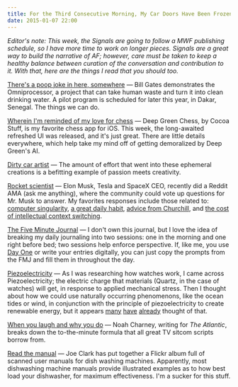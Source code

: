 ```yaml
---
title: For the Third Consecutive Morning, My Car Doors Have Been Frozen Shut
date: 2015-01-07 22:00
---
```

_Editor's note: This week, the Signals are going to follow a MWF publishing schedule, so I have more time to work on longer pieces. Signals are a great way to build the narrative of AF; however, care must be taken to keep a healthy balance between curation of the conversation and contribution to it. With that, here are the things I read that you should too._

[There's a poop joke in here, somewhere](http://www.gatesnotes.com/Development/Omniprocessor-From-Poop-to-Potable) &mdash; Bill Gates demonstrates the Omniprocessor, a project that can take human waste and turn it into clean drinking water. A pilot program is scheduled for later this year, in Dakar, Senegal. The things we can do. 

[Wherein I'm reminded of my love for chess](https://itunes.apple.com/app/deep-green-chess/id299471086?mt=8) &mdash; Deep Green Chess, by Cocoa Stuff, is my favorite chess app for iOS. This week, the long-awaited refreshed UI was released, and it's just great. There are little details everywhere, which help take my mind off of getting demoralized by Deep Green's AI.  

[Dirty car artist](http://www.cultofmac.com/308134/dirty-car-art-scott-wade/) &mdash; The amount of effort that went into these ephemeral creations is a befitting example of passion meets creativity.  

[Rocket scientist](http://www.reddit.com/r/IAmA/comments/2rgsan/i_am_elon_musk_ceocto_of_a_rocket_company_ama/) &mdash; Elon Musk, Tesla and SpaceX CEO, recently did a Reddit AMA (ask me anything), where the community could vote up questions for Mr. Musk to answer. My favorites responses include those related to: [computer singularity](http://www.reddit.com/r/IAmA/comments/2rgsan/i_am_elon_musk_ceocto_of_a_rocket_company_ama/cnfq7rp), [a great daily habit](http://www.reddit.com/r/IAmA/comments/2rgsan/i_am_elon_musk_ceocto_of_a_rocket_company_ama/cnfpv7q), [advice from Churchill](http://www.reddit.com/r/IAmA/comments/2rgsan/i_am_elon_musk_ceocto_of_a_rocket_company_ama/cnfsjx3), and [the cost of intellectual context switching](http://www.reddit.com/r/IAmA/comments/2rgsan/i_am_elon_musk_ceocto_of_a_rocket_company_ama/cnfput4).

[The Five Minute Journal](http://www.fiveminutejournal.com/) &mdash; I don't own this journal, but I love the idea of breaking my daily journaling into two sessions: one in the morning and one right before bed; two sessions help enforce perspective. If, like me, you use [Day One](http://dayoneapp.com/) or write your entries digitally, you can just copy the prompts from the FMJ and fill them in throughout the day. 

[Piezoelectricity](http://www.wikiwand.com/en/Piezoelectricity) &mdash; As I was researching how watches work, I came across Piezoelectricity; the electric charge that materials (Quartz, in the case of watches) will get, in response to applied mechanical stress. Then I thought about how we could use naturally occurring phenomenons, like the ocean tides or wind, in conjunction with the principle of piezoelectricity to create renewable energy, but it appears [many](http://www.mrec.umassd.edu/media/supportingfiles/mrec/agendasandpresentations/1stconference/athiam.pdf) [have](https://www.usc.edu/CSSF/History/2013/Projects/J0218.pdf) [already](http://cdn.intechopen.com/pdfs-wm/39166.pdf) thought of that. 

[When you laugh and why you do](http://www.theatlantic.com/entertainment/archive/2014/12/cracking-the-sitcom-code/384068/?single_page=true) &mdash; Noah Charney, writing for _The Atlantic_, breaks down the to-the-minute formula that all great TV sitcom scripts borrow from. 

[Read the manual](https://www.flickr.com/photos/joeclark/sets/72157647793041923/) &mdash; Joe Clark has put together a Flickr album full of scanned user manuals for dish washing machines. Apparently, most dishwashing machine manuals provide illustrated examples as to how best load your dishwasher, for maximum effectiveness. I'm a sucker for this stuff. 
